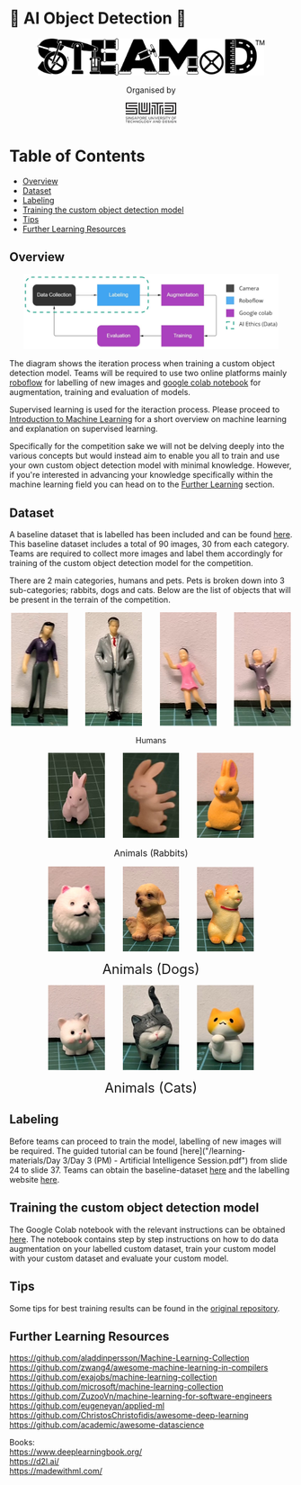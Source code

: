 # :robot: AI Object Detection :robot:

<p align="center">
    <img src="/.github/images/steamxd-logo.jpg" width="80%"/>
</p>

<div align="center">Organised by </div> 
<p align="center">
    <img src="/.github/images/sutd-logo.jpg" width="18%"/>
</p>

# Table of Contents
* [Overview](#chapter1)
* [Dataset](#chapter2)
* [Labeling](#chapter3)
* [Training the custom object detection model](#chapter4)
* [Tips](#chapter5)
* [Further Learning Resources](#chapter6)

## Overview <a id="chapter1"></a>

<p align="center">
    <img src="/.github/images/ai-overview.jpg" width="90%" title='testing1' />
</p>

The diagram shows the iteration process when training a custom object detection model. Teams will be required to use two online platforms mainly [roboflow](https://www.roboflow.com/) for labelling of new images and [google colab notebook](custom-yolov5-object-detection.ipynb) for augmentation, training and evaluation of models. 

Supervised learning is used for the iteraction process. Please proceed to [Introduction to Machine Learning](https://developers.google.com/machine-learning/intro-to-ml) for a short overview on machine learning and explanation on supervised learning. 

Specifically for the competition sake we will not be delving deeply into the various concepts but would instead aim to enable you all to train and use your own custom object detection model with minimal knowledge. However, if you're interested in advancing your knowledge specifically within the machine learning field you can head on to the [Further Learning](#chapter7) section.

## Dataset <a id="chapter2"></a>

<!--- dataset needs to be collected after I've the figurines a good enough sample will do --->
<!--- 
- ipynb to git clone the yolov5 repo that I've edit to remove the settings for the augmentation (this is to allow students to thinking about the type of augmentations they will want to input for training
- tedious labelling will be cut down after more fine-tuning
- need to workout the model monitoring with tensorboard then include it in the ipynb
- some of the suggestion provided is that there could be X different composition of dataset that the students can choose from (however, how do you ensure that the students do not share the different compostion of dataset around (this idea should be discussed on friday) 
--->
A baseline dataset that is labelled has been included and can be found [here](/data). This baseline dataset includes a total of 90 images, 30 from each category. Teams are required to collect more images and label them accordingly for training of the custom object detection model for the competition. 

There are 2 main categories, humans and pets. Pets is broken down into 3 sub-categories; rabbits, dogs and cats. <!---Each category can then be subdivided into subcategories.---> Below are the list of objects that will be present in the terrain of the competition. 

<p align="center">
    <img src="/.github/images/adult0001.jpg" width="20%" title='testing1' />
    &nbsp;&nbsp;&nbsp;&nbsp;&nbsp;&nbsp;
    <img src="/.github/images/adult0002.jpg" width="20%" title='testing2' />
    &nbsp;&nbsp;&nbsp;&nbsp;&nbsp;&nbsp;
    <img src="/.github/images/child0001.jpg" width="20%" title='testing3' />
    &nbsp;&nbsp;&nbsp;&nbsp;&nbsp;&nbsp;
    <img src="/.github/images/child0002.jpg" width="20%" title='testing3' />
</p>

<p align="center">
    <hx>Humans</hx>
</p>

<p align="center">   
    <img src="/.github/images/rabbit0001.jpg" width="20%" title='placeholder' />
    &nbsp;&nbsp;&nbsp;&nbsp;&nbsp;&nbsp;
    <img src="/.github/images/rabbit0002.jpg" width="20%" title='placeholder' />
    &nbsp;&nbsp;&nbsp;&nbsp;&nbsp;&nbsp;
    <img src="/.github/images/rabbit0003.jpg" width="20%" title='placeholder' />
</p>

<p align="center">
    <font size="3">Animals (Rabbits)</font>
</p>

<p align="center">
    <img src="/.github/images/dog0001.jpg" width="20%" title='placeholder' />
    &nbsp;&nbsp;&nbsp;&nbsp;&nbsp;&nbsp;
    <img src="/.github/images/dog0002.jpg" width="20%" title='placeholder' />
    &nbsp;&nbsp;&nbsp;&nbsp;&nbsp;&nbsp;
    <img src="/.github/images/dog0003.jpg" width="20%" title='placeholder' />
</p>

<p align="center">
    <font size="5">Animals (Dogs)</font>
</p>

<p align="center">
    <img src="/.github/images/cat0001.jpg" width="20%" title='placeholder' />
    &nbsp;&nbsp;&nbsp;&nbsp;&nbsp;&nbsp;
    <img src="/.github/images/cat0002.jpg" width="20%" title='placeholder' />
    &nbsp;&nbsp;&nbsp;&nbsp;&nbsp;&nbsp;
    <img src="/.github/images/cat0003.jpg" width="20%" title='placeholder' />
</p>

<p align="center">
    <font size="5">Animals (Cats)</font>
</p>

## Labeling <a id="chapter3"></a>

Before teams can proceed to train the model, labelling of new images will be required. The guided tutorial can be found [here]("/learning-materials/Day 3/Day 3 (PM) - Artificial Intelligence Session.pdf") from slide 24 to slide 37. Teams can obtain the baseline-dataset [here](drive.google.com/drive/folders/1ZomnP3k6-a1SZfF4P2IrQFYi909cyByz?usp=share_link) and the labelling website [here](https://www.roboflow.com/). 


## Training the custom object detection model <a id="chapter4"></a>

The Google Colab notebook with the relevant instructions can be obtained [here](custom-yolov5-object-detection.ipynb). The notebook contains step by step instructions on how to do data augmentation on your labelled custom dataset, train your custom model with your custom dataset and evaluate your custom model.

## Tips <a id="chapter5"></a>

Some tips for best training results can be found in the [original repository](https://github.com/ultralytics/yolov5/wiki/Tips-for-Best-Training-Results). 
<!---
- include some tips on how to ensure that you're labeling correctly
    Label consistency. All instances of all classes in all images must be labelled. Partial labelling will not work.
    Label accuracy. Labels must closely enclose each object. No space should exist between an object and it's bounding box. No objects should be missing a label.
- background images to reduce false positives (this might be part of their data collection so as to reduce the labeling efforts)

-->

## Further Learning Resources <a id="chapter6"></a>

https://github.com/aladdinpersson/Machine-Learning-Collection \
https://github.com/zwang4/awesome-machine-learning-in-compilers \
https://github.com/exajobs/machine-learning-collection \
https://github.com/microsoft/machine-learning-collection \
https://github.com/ZuzooVn/machine-learning-for-software-engineers \
https://github.com/eugeneyan/applied-ml \
https://github.com/ChristosChristofidis/awesome-deep-learning \
https://github.com/academic/awesome-datascience 

Books: \
https://www.deeplearningbook.org/ \
https://d2l.ai/ \
https://madewithml.com/